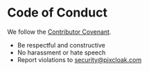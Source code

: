 # Code of Conduct

We follow the [Contributor Covenant](https://www.contributor-covenant.org/version/2/1/code_of_conduct/).

- Be respectful and constructive
- No harassment or hate speech
- Report violations to security@pixcloak.com
